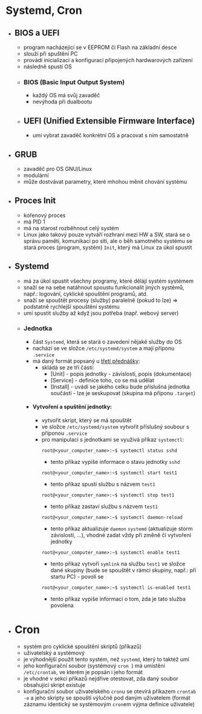# Systemd, Cron

- ## BIOS a UEFI
  - program nacházející se v EEPROM či Flash na základní desce
  - slouží při spuštění PC
  - provádí inicializaci a konfiguraci připojených hardwarových zařízení
  - následně spustí OS
  - ### BIOS (Basic Input Output System)
    - každý OS má svůj zavaděč
    - nevýhoda při dualbootu
  - ## UEFI (Unified Extensible Firmware Interface)
    - umí vybrat zavaděč konkrétní OS a pracovat s ním samostatně

- ## GRUB
  - zavaděč pro OS GNU/Linux
  - modulární
  - může dostvávat parametry, které mhohou měnit chování systému

- ## Proces Init
   - kořenový proces
   - má PID 1
   - má na starost rozběhnout celý systém
   - Linux jako takový pouze vytváří rozhraní mezi HW a SW, stará se o správu paměti, komunikaci po síti, ale o běh samotného systému se stará proces (program, systém) ```Init```, který má Linux za úkol spustit

- ## Systemd
  - má za úkol spustit všechny programy, které dělájí systém systémem
  - snaží se na sebe natáhnout spoustu funkcionalit jiných systémů, např.: logování, cyklické spouštění programů, atd.
  - snaží se spouštět procesy (služby) paralelně (pokud to lze) => podstatně rychlejší spouštění systému
  - umí spustit služby až když jsou potřeba (např. webový server)
  - ### Jednotka
    - část ```Systemd```, která se stará o zavedení nějaké služby do OS
    - nachází se ve složce ```/etc/systemd/system``` a mají příponu ```.service```
    - má daný formát popsaný u [třetí přednášky](http://seidl.cs.vsb.cz/wiki2/index.php/SOS):
      - skládá se ze tří částí:
        - [Unit] - popis jednotky - závislosti, popis (dokumentace)
        - [Service] - definice toho, co se má udělat
        - [Install] - uvádí se jakého celku bude příslušná jednotka součástí - lze je seskupovat (skupina má příponu ```.target```)
    - #### Vytvoření a spuštění jednotky:
      - vytvořit skript, který se má spouštět
      - ve složce ```/etc/systemd/system``` vytvořit příslušný soubour s příponou ```.service```
      - pro manipulaci s jednotkami se využivá příkaz ```systemctl```:
        ```console
        root@<your_computer_name>:~$ systemctl status sshd
        ```
        - tento příkaz vypíše informace o stavu jednotky ```sshd```
        ```console
        root@<your_computer_name>:~$ systemctl start test1
        ```
        - tento příkaz spustí službu s názvem ```test1```
        ```console
        root@<your_computer_name>:~$ systemctl stop test1
        ```
        - tento příkaz zastaví službu s názvem ```test1```
        ```console
        root@<your_computer_name>:~$ systemctl daemon-reload
        ```
        - tento příkaz aktualizuje ```daemon``` ```systemd``` (aktualizuje storm závislostí, ...), vhodné zadat vždy při změně či vytvoření jednotky
        ```console
        root@<your_computer_name>:~$ systemctl enable test1
        ```
        - tento příkaz vytvoří ```symlink``` na službu ```test1``` ve složce dané skupiny (bude se spouštět v rámci skupiny, např.: při startu PC) - povolí se
        ```console
        root@<your_computer_name>:~$ systemctl is-enabled test1
        ```
        - tento příkaz vypiše informaci o tom, zda je tato služba povolena

- # Cron
  - systém pro cyklické spouštění skriptů (příkazů)
  - uživatelský a systémový
  - je výhodnější použít tento systém, než ```systemd```, který to taktéž umí
  - jeho konfigurační soubor (systémový  ```cron ```) má umístění  ```/etc/crontab```, ve kterém je popsán i jeho formát
  - je vhodné v sekci příkazů nejdřive otestovat, zda daný soubor obsahující skript existuje
  - konfigurační soubor uživatelského ```cron```u se otevírá příkazem  ```crontab -e``` a jeho skripty se spouští výlučně pod daným uživatelem (formát záznamu identický se systémovým ```cron```em výjma definice uživatele)
